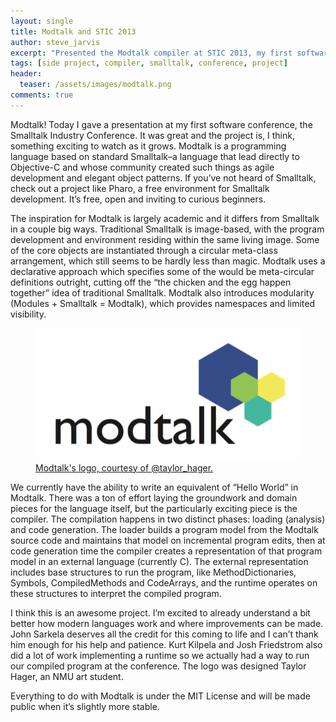 ```yaml
---
layout: single
title: Modtalk and STIC 2013
author: steve_jarvis
excerpt: "Presented the Modtalk compiler at STIC 2013, my first software conference."
tags: [side project, compiler, smalltalk, conference, project]
header:
  teaser: /assets/images/modtalk.png
comments: true
---
```


Modtalk! Today I gave a presentation at my first software conference, the Smalltalk Industry Conference. It was great and the project is, I think, something exciting to watch as it grows. Modtalk is a programming language based on standard Smalltalk–a language that lead directly to Objective-C and whose community created such things as agile development and elegant object patterns. If you’ve not heard of Smalltalk, check out a project like Pharo, a free environment for Smalltalk development. It’s free, open and inviting to curious beginners.

The inspiration for Modtalk is largely academic and it differs from Smalltalk in a couple big ways. Traditional Smalltalk is image-based, with the program development and environment residing within the same living image. Some of the core objects are instantiated through a circular meta-class arrangement, which still seems to be hardly less than magic. Modtalk uses a declarative approach which specifies some of the would be meta-circular definitions outright, cutting off the “the chicken and the egg happen together” idea of traditional Smalltalk. Modtalk also introduces modularity (Modules + Smalltalk = Modtalk), which provides namespaces and limited visibility.

<figure>
    <a href="/assets/images/modtalk.png"><img src="/assets/images/modtalk.png"></a>
    <figcaption><a href="/assets/images/modtalk.png" title="modtalk logo">
    Modtalk's logo, courtesy of @taylor_hager.</a></figcaption>
</figure>

We currently have the ability to write an equivalent of “Hello World” in Modtalk. There was a ton of effort laying the groundwork and domain pieces for the language itself, but the particularly exciting piece is the compiler. The compilation happens in two distinct phases: loading (analysis) and code generation. The loader builds a program model from the Modtalk source code and maintains that model on incremental program edits, then at code generation time the compiler creates a representation of that program model in an external language (currently C). The external representation includes base structures to run the program, like MethodDictionaries, Symbols, CompiledMethods and CodeArrays, and the runtime operates on these structures to interpret the compiled program.

I think this is an awesome project. I’m excited to already understand a bit better how modern languages work and where improvements can be made. John Sarkela deserves all the credit for this coming to life and I can’t thank him enough for his help and patience. Kurt Kilpela and Josh Friedstrom also did a lot of work implementing a runtime so we actually had a way to run our compiled program at the conference. The logo was designed Taylor Hager, an NMU art student.

Everything to do with Modtalk is under the MIT License and will be made public when it’s slightly more stable.
